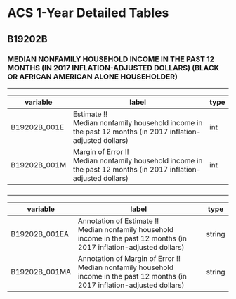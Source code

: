 # ACS 1-Year Detailed Tables

## B19202B

### MEDIAN NONFAMILY HOUSEHOLD INCOME IN THE PAST 12 MONTHS (IN 2017 INFLATION-ADJUSTED DOLLARS) (BLACK OR AFRICAN AMERICAN ALONE HOUSEHOLDER)

___

| variable | label | type |
| ----- | ----- | ----- |
| B19202B_001E | Estimate !!<br>Median nonfamily household income in the past 12 months (in 2017 inflation-adjusted dollars) | int |
| B19202B_001M | Margin of Error !!<br>Median nonfamily household income in the past 12 months (in 2017 inflation-adjusted dollars) | int |
### 

___

| variable | label | type |
| ----- | ----- | ----- |
| B19202B_001EA | Annotation of Estimate !!<br>Median nonfamily household income in the past 12 months (in 2017 inflation-adjusted dollars) | string |
| B19202B_001MA | Annotation of Margin of Error !!<br>Median nonfamily household income in the past 12 months (in 2017 inflation-adjusted dollars) | string |

